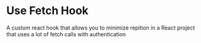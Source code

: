 # Use Fetch Hook
 A custom react hook that allows you to minimize repition in a React project that uses a lot of fetch calls with authentication
